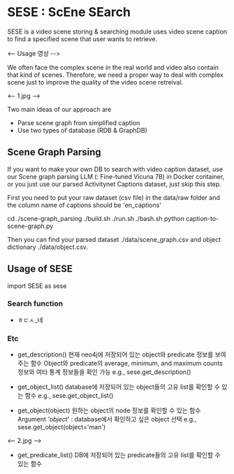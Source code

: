 # SESE : ScEne SEarch
SESE is a video scene storing & searching module uses video scene caption to find a specified scene that user wants to retrieve.

<-- Usage 영상 -->

We often face the complex scene in the real world and video also contain that kind of scenes. Therefore, we need a proper way to deal with complex scene just to improve the quality of the video scene retreival.

<-- 1.jpg -->

Two main ideas of our approach are 
 - Parse scene graph from simplified caption
 - Use two types of database (RDB & GraphDB)



## Scene Graph Parsing
If you want to make your own DB to search with video caption dataset, use our Scene graph parsing LLM (: Fine-tuned Vicuna 7B) in Docker container, or you just use our parsed Activitynet Captions dataset, just skip this step.

First you need to put your raw dataset (csv file) in the data/raw folder and the column name of captions should be 'en_captions'

cd ./scene-graph_parsing
./build.sh
./run.sh
./bash.sh
python caption-to-scene-graph.py

Then you can find your parsed dataset ./data/scene_graph.csv and object dictionary ./data/object.csv.


## Usage of SESE
import SESE as sese

### Search function
- ㅎㄷㅅ_네

### Etc
 - get_description()
 현재 neo4j에 저장되어 있는 object와 predicate 정보를 보여주는 함수
Object와 predicate의 average, minimum, and maximum counts 정보와 여타 통계 정보들을 확인 가능
 e.g., sese.get_description()

 - get_object_list()
 database에 저장되어 있는 object들의 고유 list를 확인할 수 있는 함수
 e.g., sese.get_object_list()

  - get_object(object)
  원하는 object의 node 정보를 확인할 수 있는 함수
  Argument *'object'* : database에서 확인하고 싶은 object 선택
  e.g., sese.get_object(object='man')

<-- 2.jpg -->

 - get_predicate_list()
 DB에 저장되어 있는 predicate들의 고유 list를 확인할 수 있는 함수




